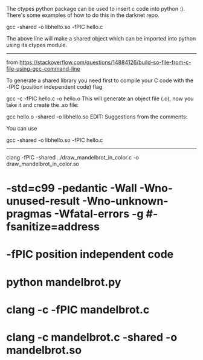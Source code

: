 The ctypes python package can be used to insert c code into python :).  There's some examples of how to do this in the darknet repo.

gcc -shared -o libhello.so -fPIC hello.c

The above line will make a shared object which can be imported into python using its ctypes module.

---------------------------------------

from https://stackoverflow.com/questions/14884126/build-so-file-from-c-file-using-gcc-command-line

To generate a shared library you need first to compile your C code with the -fPIC (position independent code) flag.

gcc -c -fPIC hello.c -o hello.o
This will generate an object file (.o), now you take it and create the .so file:

gcc hello.o -shared -o libhello.so
EDIT: Suggestions from the comments:

You can use

gcc -shared -o libhello.so -fPIC hello.c





----------------------------------------------------------


clang -fPIC -shared ../draw_mandelbrot_in_color.c -o draw_mandelbrot_in_color.so  

# -std=c99 -pedantic -Wall -Wno-unused-result -Wno-unknown-pragmas -Wfatal-errors -g   #-fsanitize=address

# -fPIC position independent code
# python mandelbrot.py


# clang -c -fPIC mandelbrot.c
# clang -c mandelbrot.c -shared -o mandelbrot.so 
